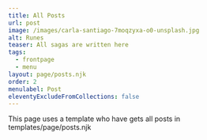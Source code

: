 ```yaml
---
title: All Posts
url: post
image: /images/carla-santiago-7moqzyxa-o0-unsplash.jpg
alt: Runes
teaser: All sagas are written here
tags:
  - frontpage
  - menu
layout: page/posts.njk
order: 2
menulabel: Post
eleventyExcludeFromCollections: false
---
```

This page uses a template who have gets all posts in templates/page/posts.njk